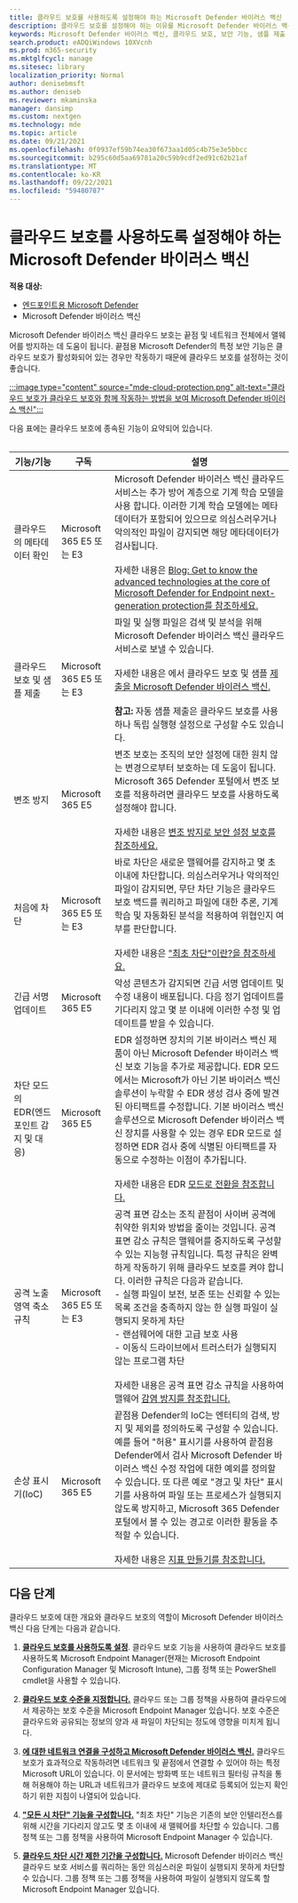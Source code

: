 ```yaml
---
title: 클라우드 보호를 사용하도록 설정해야 하는 Microsoft Defender 바이러스 백신
description: 클라우드 보호를 설정해야 하는 이유를 Microsoft Defender 바이러스 백신. 끝점 작업을 위한 Microsoft Defender의 많은 보안 기능에 도움이 됩니다.
keywords: Microsoft Defender 바이러스 백신, 클라우드 보호, 보안 기능, 샘플 제출
search.product: eADQiWindows 10XVcnh
ms.prod: m365-security
ms.mktglfcycl: manage
ms.sitesec: library
localization_priority: Normal
author: denisebmsft
ms.author: deniseb
ms.reviewer: mkaminska
manager: dansimp
ms.custom: nextgen
ms.technology: mde
ms.topic: article
ms.date: 09/21/2021
ms.openlocfilehash: 0f0937ef59b74ea30f673aa1d05c4b75e3e5bbcc
ms.sourcegitcommit: b295c60d5aa69781a20c59b9cdf2ed91c62b21af
ms.translationtype: MT
ms.contentlocale: ko-KR
ms.lasthandoff: 09/22/2021
ms.locfileid: "59480787"
---
```

# <a name="why-cloud-protection-should-be-enabled-for-microsoft-defender-antivirus"></a>클라우드 보호를 사용하도록 설정해야 하는 Microsoft Defender 바이러스 백신

**적용 대상:**

- [엔드포인트용 Microsoft Defender](/microsoft-365/security/defender-endpoint/)
- Microsoft Defender 바이러스 백신

Microsoft Defender 바이러스 백신 클라우드 보호는 끝점 및 네트워크 전체에서 맬웨어를 방지하는 데 도움이 됩니다. 끝점용 Microsoft Defender의 특정 보안 기능은 클라우드 보호가 활성화되어 있는 경우만 작동하기 때문에 클라우드 보호를 설정하는 것이 좋습니다. 

[:::image type="content" source="mde-cloud-protection.png" alt-text="클라우드 보호가 클라우드 보호와 함께 작동하는 방법을 보여 Microsoft Defender 바이러스 백신":::](enable-cloud-protection-microsoft-defender-antivirus.md)

다음 표에는 클라우드 보호에 종속된 기능이 요약되어 있습니다. <br/><br/>

| 기능/기능  | 구독 |  설명  |
|---------|---------|--------|
| 클라우드의 메타데이터 확인  | Microsoft 365 E5 또는 E3 | Microsoft Defender 바이러스 백신 클라우드 서비스는 추가 방어 계층으로 기계 학습 모델을 사용 합니다. 이러한 기계 학습 모델에는 메타데이터가 포함되어 있으므로 의심스러우거나 악의적인 파일이 감지되면 해당 메타데이터가 검사됩니다. <br/><br/>자세한 내용은 [Blog: Get to know the advanced technologies at the core of Microsoft Defender for Endpoint next-generation protection를 참조하세요.](https://www.microsoft.com/security/blog/2019/06/24/inside-out-get-to-know-the-advanced-technologies-at-the-core-of-microsoft-defender-atp-next-generation-protection/)  |
| 클라우드 보호 및 샘플 제출 | Microsoft 365 E5 또는 E3 | 파일 및 실행 파일은 검색 및 분석을 위해 Microsoft Defender 바이러스 백신 클라우드 서비스로 보낼 수 있습니다. <br/><br/>자세한 내용은 에서 클라우드 보호 및 샘플 [제출을 Microsoft Defender 바이러스 백신.](cloud-protection-microsoft-antivirus-sample-submission.md)<br/><br/>**참고:** 자동 샘플 제출은 클라우드 보호를 사용하나 독립 실행형 설정으로 구성할 수도 있습니다.         |
| 변조 방지 | Microsoft 365 E5 | 변조 보호는 조직의 보안 설정에 대한 원치 않는 변경으로부터 보호하는 데 도움이 됩니다. Microsoft 365 Defender 포털에서 변조 보호를 적용하려면 클라우드 보호를 사용하도록 설정해야 합니다. <br/><br/>자세한 내용은 [변조 방지로 보안 설정 보호를 참조하세요.](prevent-changes-to-security-settings-with-tamper-protection.md)        |
| 처음에 차단 | Microsoft 365 E5 또는 E3 | 바로 차단은 새로운 맬웨어를 감지하고 몇 초 이내에 차단합니다. 의심스러우거나 악의적인 파일이 감지되면, 무단 차단 기능은 클라우드 보호 백드를 쿼리하고 파일에 대한 추론, 기계 학습 및 자동화된 분석을 적용하여 위협인지 여부를 판단합니다.<br/><br/>자세한 내용은 ["최초 차단"이란?을 참조하세요.](configure-block-at-first-sight-microsoft-defender-antivirus.md#what-is-block-at-first-sight)   |
| 긴급 서명 업데이트 | Microsoft 365 E5 | 악성 콘텐츠가 감지되면 긴급 서명 업데이트 및 수정 내용이 배포됩니다. 다음 정기 업데이트를 기다리지 않고 몇 분 이내에 이러한 수정 및 업데이트를 받을 수 있습니다.   |
| 차단 모드의 EDR(엔드포인트 감지 및 대응) | Microsoft 365 E5 | EDR 설정하면 장치의 기본 바이러스 백신 제품이 아닌 Microsoft Defender 바이러스 백신 보호 기능을 추가로 제공합니다. EDR 모드에서는 Microsoft가 아닌 기본 바이러스 백신 솔루션이 누락할 수 EDR 생성 검사 중에 발견된 아티팩트를 수정합니다. 기본 바이러스 백신 솔루션으로 Microsoft Defender 바이러스 백신 장치를 사용할 수 있는 경우 EDR 모드로 설정하면 EDR 검사 중에 식별된 아티팩트를 자동으로 수정하는 이점이 추가됩니다. <br/><br/>자세한 내용은 EDR [모드로 전환을 참조합니다.](edr-in-block-mode.md)|
| 공격 노출 영역 축소 규칙 | Microsoft 365 E5 또는 E3 | 공격 표면 감소는 조직 끝점이 사이버 공격에 취약한 위치와 방법을 줄이는 것입니다. 공격 표면 감소 규칙은 맬웨어를 중지하도록 구성할 수 있는 지능형 규칙입니다. 특정 규칙은 완벽하게 작동하기 위해 클라우드 보호를 켜야 합니다. 이러한 규칙은 다음과 같습니다. <br/>- 실행 파일이 보전, 보존 또는 신뢰할 수 있는 목록 조건을 충족하지 않는 한 실행 파일이 실행되지 못하게 차단 <br/>- 랜섬웨어에 대한 고급 보호 사용 <br/>- 이동식 드라이브에서 트러스터가 실행되지 않는 프로그램 차단 <br/><br/>자세한 내용은 공격 표면 감소 규칙을 사용하여 맬웨어 [감염 방지를 참조합니다.](attack-surface-reduction.md)  |
| 손상 표시기(IoC) | Microsoft 365 E5  | 끝점용 Defender의 IoC는 엔터티의 검색, 방지 및 제외를 정의하도록 구성할 수 있습니다. 예를 들어 "허용" 표시기를 사용하여 끝점용 Defender에서 검사 Microsoft Defender 바이러스 백신 수정 작업에 대한 예외를 정의할 수 있습니다. 또 다른 예로 "경고 및 차단" 표시기를 사용하여 파일 또는 프로세스가 실행되지 않도록 방지하고, Microsoft 365 Defender 포털에서 볼 수 있는 경고로 이러한 활동을 추적할 수 있습니다. <br/><br/>자세한 내용은 [지표 만들기를 참조합니다.](manage-indicators.md)    |


## <a name="next-steps"></a>다음 단계

클라우드 보호에 대한 개요와 클라우드 보호의 역할이 Microsoft Defender 바이러스 백신 다음 단계는 다음과 같습니다.

1. **[클라우드 보호를 사용하도록 설정](enable-cloud-protection-microsoft-defender-antivirus.md)**. 클라우드 보호 기능을 사용하여 클라우드 보호를 사용하도록 Microsoft Endpoint Manager(현재는 Microsoft Endpoint Configuration Manager 및 Microsoft Intune), 그룹 정책 또는 PowerShell cmdlet을 사용할 수 있습니다.

2. **[클라우드 보호 수준을 지정합니다.](specify-cloud-protection-level-microsoft-defender-antivirus.md)** 클라우드 또는 그룹 정책을 사용하여 클라우드에서 제공하는 보호 수준을 Microsoft Endpoint Manager 있습니다. 보호 수준은 클라우드와 공유되는 정보의 양과 새 파일이 차단되는 정도에 영향을 미치게 됩니다.

3. **[에 대한 네트워크 연결을 구성하고 Microsoft Defender 바이러스 백신.](configure-network-connections-microsoft-defender-antivirus.md)** 클라우드 보호가 효과적으로 작동하려면 네트워크 및 끝점에서 연결할 수 있어야 하는 특정 Microsoft URL이 있습니다. 이 문서에는 방화벽 또는 네트워크 필터링 규칙을 통해 허용해야 하는 URL과 네트워크가 클라우드 보호에 제대로 등록되어 있는지 확인하기 위한 지침이 나열되어 있습니다.

4. **["모든 시 차단" 기능을 구성합니다.](configure-block-at-first-sight-microsoft-defender-antivirus.md)** "최초 차단" 기능은 기존의 보안 인텔리전스를 위해 시간을 기다리지 않고도 몇 초 이내에 새 맬웨어를 차단할 수 있습니다. 그룹 정책 또는 그룹 정책을 사용하여 Microsoft Endpoint Manager 수 있습니다.

5. **[클라우드 차단 시간 제한 기간을 구성합니다.](configure-cloud-block-timeout-period-microsoft-defender-antivirus.md)** Microsoft Defender 바이러스 백신 클라우드 보호 서비스를 쿼리하는 동안 의심스러운 파일이 실행되지 못하게 차단할 수 있습니다. 그룹 정책 또는 그룹 정책을 사용하여 파일이 실행되지 않도록 할 Microsoft Endpoint Manager 있습니다.
